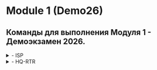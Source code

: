 # Module 1 (Demo26)
## Команды для выполнения Модуля 1 - Демоэкзамен 2026. 
<details>
<summary> - ISP  </summary>
hostnamectl set-hostname ISP
mkdir /etc/net/ifaces/{ens20,ens21,ens22}
echo -e "BOOTPROTO=static\nCONFIG_IPV4=yes\nDISABLED=no\nTYPE=eth" > /etc/net/ifaces/ens20/options
cp /etc/net/ifaces/ens20/options /etc/net/ifaces/ens21/options
cp /etc/net/ifaces/ens20/options /etc/net/ifaces/ens22/options
echo -e "BOOTPROTO=dhcp\nCONFIG_IPV4=yes\nDISABLED=no\nTYPE=eth" > /etc/net/ifaces/ens20/options
echo 172.16.1.1/28 > /etc/net/ifaces/ens21/ipv4address
echo 172.16.2.1/28 > /etc/net/ifaces/ens22/ipv4address
echo nameserver 8.8.8.8 > /etc/resosl.conf
sed -i 's/net.ipv4.ip_forward = 0/net.ipv4.ip_forward = 1/g' /etc/net/sysctl.conf
sysctl -p
systemctl restart network
ip -c a
apt-get update && apt-get install chrony iptables nginx -y
iptables -t nat -A POSTROUTING -o ens20 -s 172.16.1.0/28 -j MASQUERADE
iptables -t nat -A POSTROUTING -o ens20 -s 172.16.2.0/28 -j MASQUERADE
iptables-save > /etc/sysconfig/iptables
systemctl restart iptables
apt-get update && apt-get reinstall tzdata
timedatectl set-timezone Asia/Yekaterinburg
timedatectl
</details>

<details>
<summary> - HQ-RTR </summary>
en
conf t
hostname hq-rtr
ip domain-name au-team.irpo
int int0
description "to isp"
ip address 172.16.1.4/28
ip nat outside
exit
port te0
service-instance te0/int0
encapsulation untagged
exit
exit
int int0
connect port te0 service-instance te0/int0
exit
int int1
description "to hq-srv"
ip address 192.168.1.1/27
ip nat inside
exit
int int2
description "to hq-cli"
ip address 192.168.2.1/28
ip nat inside
exit
int int3
description "999"
ip address 192.168.1.99/29
exit
port te1
service-instance te1/int1
encapsulation dot1q 100
rewrite pop 1
exit
service-instance te1/int2
encapsulation dot1q 200
rewrite pop 1
exit
service-instance te1/int3
encapsulation dot1q 999
rewrite pop 1
exit
exit
int int1
connect port te1 service-instance te1/int1
exit
int int2
connect port te1 service-instance te1/int2
exit
int int3
connect port te1 service-instance te1/int3
exit
ip route 0.0.0.0 0.0.0.0 172.16.1.1
write
username net_admin
password P@ssw0rd
role admin
exit
int tunnel.0
ip address 172.16.0.1/30
ip mtu 1400
ip tunnel 172.16.1.4 172.16.2.5 mode gre
ip ospf authentication-key ecorouter
exit
router ospf 1
net 172.16.0.0/30 ar 0
net 192.168.1.0/27 ar 0
net 192.168.2.0/28 ar 0
passive-interface default
no passive-interface tunnel.0
ar 0 auth
exit
write
ip name-server 8.8.8.8
ip nat pool NAT_POOL 192.168.1.1-192.168.1.254,192.168.2.1-192.168.2.254
ip nat source dynamic inside-to-outside pool NAT_POOL overload int int0
exit
ping -c 2 ya.ru
conf t
ip pool cli_pool 192.168.2.10-192.168.2.10
dhcp-server 1
pool cli_pool 1
mask 255.255.255.240
gateway 192.168.2.1
dns 192.168.1.10
domain-name au-team.irpo
exit
int int2
dhcp-server 1
exit
ntp timezone utc+5
ntp server 172.16.1.1
write
exit
show ntp timezone
</details>

